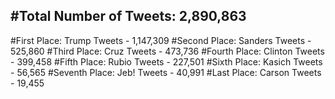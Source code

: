 #Total Number of Tweets: 2,890,863 
---
#First Place: Trump Tweets - 1,147,309
#Second Place: Sanders Tweets - 525,860
#Third Place: Cruz Tweets - 473,736
#Fourth Place: Clinton Tweets - 399,458
#Fifth Place: Rubio Tweets - 227,501
#Sixth Place: Kasich Tweets - 56,565
#Seventh Place: Jeb! Tweets - 40,991
#Last Place: Carson Tweets - 19,455
